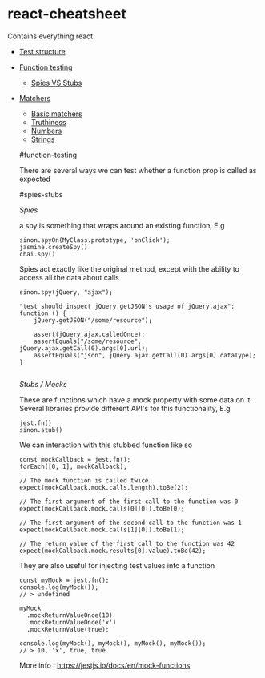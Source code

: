 # react-cheatsheet
Contains everything react

- [Test structure](#test-structure)
- [Function testing](#function-testing)
  - [Spies VS Stubs](#spies-stubs)
- [Matchers](#matchers)
  - [Basic matchers](#basic-matchers)
  - [Truthiness](#truthiness)
  - [Numbers](#numbers)
  - [Strings](#strings)
  
  
  #function-testing
  
  There are several ways we can test whether a function prop is called as expected
  
  #spies-stubs
  
  *Spies*
  
  a spy is something that wraps around an existing function, E.g
  
  ```
  sinon.spyOn(MyClass.prototype, 'onClick');
  jasmine.createSpy()
  chai.spy()
  ```

  Spies act exactly like the original method, except with the ability to access all the data about calls
  
  ```
  sinon.spy(jQuery, "ajax");

  "test should inspect jQuery.getJSON's usage of jQuery.ajax": function () {
      jQuery.getJSON("/some/resource");

      assert(jQuery.ajax.calledOnce);
      assertEquals("/some/resource", jQuery.ajax.getCall(0).args[0].url);
      assertEquals("json", jQuery.ajax.getCall(0).args[0].dataType);
  }
    
  ```
  
  *Stubs / Mocks*
  
  These are functions which have a mock property with some data on it. Several libraries provide different API's for this functionality, E.g

  ```
  jest.fn()
  sinon.stub()
  ```
  
  We can interaction with this stubbed function like so
  
  ```
  const mockCallback = jest.fn();
  forEach([0, 1], mockCallback);

  // The mock function is called twice
  expect(mockCallback.mock.calls.length).toBe(2);

  // The first argument of the first call to the function was 0
  expect(mockCallback.mock.calls[0][0]).toBe(0);

  // The first argument of the second call to the function was 1
  expect(mockCallback.mock.calls[1][0]).toBe(1);

  // The return value of the first call to the function was 42
  expect(mockCallback.mock.results[0].value).toBe(42);

  ```
  They are also useful for injecting test values into a function
  
  
  ```
  const myMock = jest.fn();
  console.log(myMock());
  // > undefined

  myMock
    .mockReturnValueOnce(10)
    .mockReturnValueOnce('x')
    .mockReturnValue(true);

  console.log(myMock(), myMock(), myMock(), myMock());
  // > 10, 'x', true, true
  ```
  
  More info : https://jestjs.io/docs/en/mock-functions
